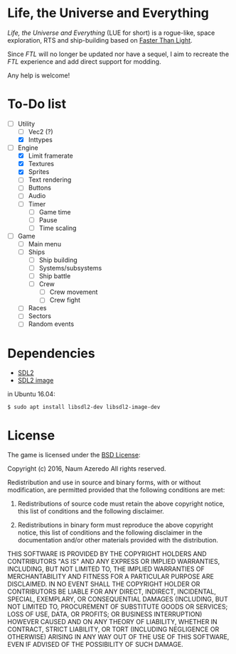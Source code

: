 # Life, the Universe and Everything

_Life, the Universe and Everything_ (LUE for short) is a rogue-like, space
exploration, RTS and ship-building based on [Faster Than Light](http://www.ftlgame.com).

Since _FTL_ will no longer be updated nor have a sequel, I aim to recreate the
_FTL_ experience and add direct support for modding.

Any help is welcome!

# To-Do list

- [ ] Utility
  - [ ] Vec2 (?)
  - [x] Inttypes
- [ ] Engine
  - [x] Limit framerate
  - [x] Textures
  - [x] Sprites
  - [ ] Text rendering
  - [ ] Buttons
  - [ ] Audio
  - [ ] Timer
    - [ ] Game time
    - [ ] Pause
    - [ ] Time scaling
- [ ] Game
  - [ ] Main menu
  - [ ] Ships
    - [ ] Ship building
    - [ ] Systems/subsystems
    - [ ] Ship battle
    - [ ] Crew
      - [ ] Crew movement
      - [ ] Crew fight
  - [ ] Races
  - [ ] Sectors
  - [ ] Random events

# Dependencies

- [SDL2](https://www.libsdl.org/download-2.0.php)
- [SDL2 image](https://www.libsdl.org/projects/SDL_image)

in Ubuntu 16.04:

```
$ sudo apt install libsdl2-dev libsdl2-image-dev
```

# License

The game is licensed under the [BSD License](https://opensource.org/licenses/BSD-2-Clause):

Copyright (c) 2016, Naum Azeredo
All rights reserved.

Redistribution and use in source and binary forms, with or without modification, are permitted provided that the following conditions are met:

1. Redistributions of source code must retain the above copyright notice, this list of conditions and the following disclaimer.

2. Redistributions in binary form must reproduce the above copyright notice, this list of conditions and the following disclaimer in the documentation and/or other materials provided with the distribution.

THIS SOFTWARE IS PROVIDED BY THE COPYRIGHT HOLDERS AND CONTRIBUTORS "AS IS" AND ANY EXPRESS OR IMPLIED WARRANTIES, INCLUDING, BUT NOT LIMITED TO, THE IMPLIED WARRANTIES OF MERCHANTABILITY AND FITNESS FOR A PARTICULAR PURPOSE ARE DISCLAIMED. IN NO EVENT SHALL THE COPYRIGHT HOLDER OR CONTRIBUTORS BE LIABLE FOR ANY DIRECT, INDIRECT, INCIDENTAL, SPECIAL, EXEMPLARY, OR CONSEQUENTIAL DAMAGES (INCLUDING, BUT NOT LIMITED TO, PROCUREMENT OF SUBSTITUTE GOODS OR SERVICES; LOSS OF USE, DATA, OR PROFITS; OR BUSINESS INTERRUPTION) HOWEVER CAUSED AND ON ANY THEORY OF LIABILITY, WHETHER IN CONTRACT, STRICT LIABILITY, OR TORT (INCLUDING NEGLIGENCE OR OTHERWISE) ARISING IN ANY WAY OUT OF THE USE OF THIS SOFTWARE, EVEN IF ADVISED OF THE POSSIBILITY OF SUCH DAMAGE.
